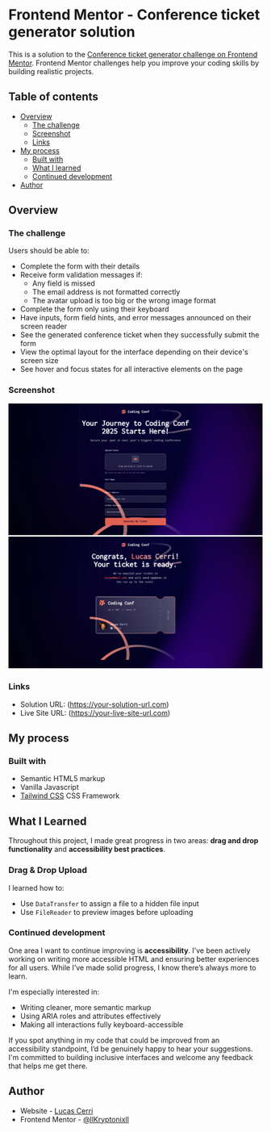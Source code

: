 # Frontend Mentor - Conference ticket generator solution

This is a solution to the [Conference ticket generator challenge on Frontend Mentor](https://www.frontendmentor.io/challenges/conference-ticket-generator-oq5gFIU12w). Frontend Mentor challenges help you improve your coding skills by building realistic projects.

## Table of contents

- [Overview](#overview)
  - [The challenge](#the-challenge)
  - [Screenshot](#screenshot)
  - [Links](#links)
- [My process](#my-process)
  - [Built with](#built-with)
  - [What I learned](#what-i-learned)
  - [Continued development](#continued-development)
- [Author](#author)

## Overview

### The challenge

Users should be able to:

- Complete the form with their details
- Receive form validation messages if:
  - Any field is missed
  - The email address is not formatted correctly
  - The avatar upload is too big or the wrong image format
- Complete the form only using their keyboard
- Have inputs, form field hints, and error messages announced on their screen reader
- See the generated conference ticket when they successfully submit the form
- View the optimal layout for the interface depending on their device's screen size
- See hover and focus states for all interactive elements on the page

### Screenshot

![Screenshot](./screenshots/form.png)
![Screenshot](./screenshots/ticket.png)

### Links

- Solution URL: (https://your-solution-url.com)
- Live Site URL: (https://your-live-site-url.com)

## My process

### Built with

- Semantic HTML5 markup
- Vanilla Javascript
- [Tailwind CSS](https://tailwindcss.com) CSS Framework

## What I Learned

Throughout this project, I made great progress in two areas: **drag and drop functionality** and **accessibility best practices**.

### Drag & Drop Upload

I learned how to:

- Use `DataTransfer` to assign a file to a hidden file input
- Use `FileReader` to preview images before uploading

### Continued development

One area I want to continue improving is **accessibility**. I’ve been actively working on writing more accessible HTML and ensuring better experiences for all users. While I’ve made solid progress, I know there’s always more to learn.

I'm especially interested in:

- Writing cleaner, more semantic markup
- Using ARIA roles and attributes effectively
- Making all interactions fully keyboard-accessible

If you spot anything in my code that could be improved from an accessibility standpoint, I’d be genuinely happy to hear your suggestions. I'm committed to building inclusive interfaces and welcome any feedback that helps me get there.

## Author

- Website - [Lucas Cerri](https://cerri-webdev.com/)
- Frontend Mentor - [@llKryptonixll](https://www.frontendmentor.io/profile/llKryptonixll)
